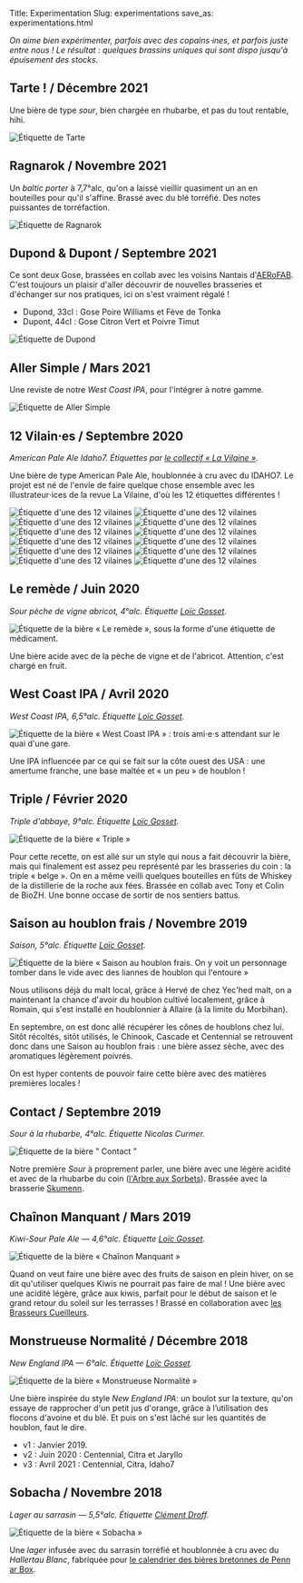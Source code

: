 Title: Experimentation
Slug: experimentations
save_as: experimentations.html

*On aime bien expérimenter, parfois avec des copains⋅ines, et parfois juste entre nous ! Le résultat  : quelques brassins uniques qui sont dispo jusqu'à épuisement des stocks*.

## Tarte ! / Décembre 2021

Une bière de type *sour*, bien chargée en rhubarbe, et pas du tout rentable, hihi.

![Étiquette de Tarte](images/recettes/tarte.png)

## Ragnarok / Novembre 2021

Un *baltic porter* à 7,7°alc, qu'on a laissé vieillir quasiment un an en bouteilles pour qu'il s'affine. Brassé avec du blé torréfié. Des notes puissantes de torréfaction.

![Étiquette de Ragnarok](images/recettes/ragnarok.png)

## Dupond & Dupont / Septembre 2021

Ce sont deux Gose, brassées en collab avec les voisins Nantais d'[AERoFAB](https://www.aerofab.fr). C'est toujours un plaisir d'aller découvrir de nouvelles brasseries et d'échanger sur nos pratiques, ici on s'est vraiment régalé !

- Dupond, 33cl : Gose Poire Williams et Fève de Tonka
- Dupont, 44cl : Gose Citron Vert et Poivre Timut

![Étiquette de Dupond](images/recettes/dupond.png)

## Aller Simple / Mars 2021

Une reviste de notre *West Coast IPA*, pour l'intégrer à notre gamme.

![Étiquette de Aller Simple](images/recettes/aller-simple.png)

## 12 Vilain⋅es / Septembre 2020

*American Pale Ale Idaho7. Étiquettes par [le collectif « La Vilaine »](https://www.facebook.com/lavilaineasso/).*

Une bière de type American Pale Ale, houblonnée à cru avec du IDAHO7. Le projet
est né de l'envie de faire quelque chose ensemble avec les illustrateur⋅ices de la revue La Vilaine, d'où les 12 étiquettes différentes !

![Étiquette d'une des 12 vilaines](images/experimentations/12vilaines/12vilaines.png)
![Étiquette d'une des 12 vilaines](images/experimentations/12vilaines/12vilaines2.png)
![Étiquette d'une des 12 vilaines](images/experimentations/12vilaines/12vilaines3.png)
![Étiquette d'une des 12 vilaines](images/experimentations/12vilaines/12vilaines4.png)
![Étiquette d'une des 12 vilaines](images/experimentations/12vilaines/12vilaines5.png)
![Étiquette d'une des 12 vilaines](images/experimentations/12vilaines/12vilaines6.png)
![Étiquette d'une des 12 vilaines](images/experimentations/12vilaines/12vilaines7.png)
![Étiquette d'une des 12 vilaines](images/experimentations/12vilaines/12vilaines8.png)
![Étiquette d'une des 12 vilaines](images/experimentations/12vilaines/12vilaines9.png)
![Étiquette d'une des 12 vilaines](images/experimentations/12vilaines/12vilaines10.png)
![Étiquette d'une des 12 vilaines](images/experimentations/12vilaines/12vilaines11.png)
![Étiquette d'une des 12 vilaines](images/experimentations/12vilaines/12vilaines12.png)

## Le remède / Juin 2020

*Sour pèche de vigne abricot, 4°alc. Étiquette [Loïc Gosset](http://loic-gosset.com/).*

![Étiquette de la bière « Le remède », sous la forme d'une étiquette de médicament.](images/recettes/le-remede.png)

Une bière acide avec de la pèche de vigne et de l'abricot. Attention, c'est chargé en fruit.

## West Coast IPA / Avril 2020

*West Coast IPA, 6,5°alc. Étiquette [Loïc Gosset](http://loic-gosset.com/).*

![Étiquette de la bière « West Coast IPA » : trois ami⋅e⋅s attendant sur le quai d'une gare.](images/recettes/west-coast-ipa.png)

Une IPA influencée par ce qui se fait sur la côte ouest des USA : une amertume franche, une base maltée et « un peu » de houblon !

## Triple / Février 2020

*Triple d'abbaye, 9°alc. Étiquette [Loïc Gosset](http://loic-gosset.com/).*

![Étiquette de la bière « Triple »](images/experimentations/triple.jpg)

Pour cette recette, on est allé sur un style qui nous a fait découvrir la bière, mais qui finalement est assez peu représenté par les brasseries du coin : la triple « belge ». On en a même veilli quelques bouteilles en fûts de Whiskey de la distillerie de la roche aux fées. Brassée en collab avec Tony et Colin de BioZH. Une bonne occase de sortir de nos sentiers battus.


## Saison au houblon frais / Novembre 2019

*Saison, 5°alc. Étiquette [Loïc Gosset](http://loic-gosset.com/).*

![Étiquette de la bière « Saison au houblon frais. On y voit un personnage tomber dans le vide avec des liannes de houblon qui l'entoure »](images/experimentations/saison.png)

Nous utilisons déjà du malt local, grâce à Hervé de chez Yec'hed malt, on a maintenant la chance d'avoir du houblon cultivé localement, grâce à Romain, qui s'est installé en houblonnier à Allaire (à la limite du Morbihan).

En septembre, on est donc allé récupérer les cônes de houblons chez lui. Sitôt récoltés, sitôt utilisés, le Chinook, Cascade et Centennial se retrouvent donc dans une Saison au houblon frais : une bière assez sèche, avec des aromatiques légèrement poivrés.

On est hyper contents de pouvoir faire cette bière avec des matières premières locales !


## Contact / Septembre 2019

*Sour à la rhubarbe, 4°alc. Étiquette Nicolas Curmer.*

![Étiquette de la bière " Contact "](images/experimentations/contact.jpg)

Notre première *Sour* à proprement parler, une bière avec une légère acidité et avec de la rhubarbe du coin ([l'Arbre aux Sorbets](https://www.facebook.com/arbreauxsorbets/)). Brassée avec la brasserie [Skumenn](https://www.skumenn.com/).


## Chaînon Manquant / Mars 2019

*Kiwi-Sour Pale Ale — 4,6°alc. Étiquette [Loïc Gosset](http://loic-gosset.com/).*

![Étiquette de la bière « Chaînon Manquant »](images/experimentations/chainon-manquant.png)

Quand on veut faire une bière avec des fruits de saison en plein hiver, on se dit qu'utiliser quelques Kiwis ne pourrait pas faire de mal ! Une bière avec une acidité légère, grâce aux kiwis, parfait pour le début de saison et le grand retour du soleil sur les terrasses ! Brassé en collaboration avec [les Brasseurs Cueilleurs](https://www.facebook.com/BrasseursCueilleurs/).

## Monstrueuse Normalité / Décembre 2018

*New England IPA — 6°alc. Étiquette [Loïc Gosset](http://loic-gosset.com/).*

![Étiquette de la bière « Monstrueuse Normalité »](images/experimentations/monstrueuse-normalite.png)

Une bière inspirée du style *New England IPA*: un boulot sur la texture, qu'on essaye de rapprocher d'un petit jus d'orange, grâce à l’utilisation des flocons d'avoine et du blé. Et puis on s'est lâché sur les quantités de houblon, faut le dire.

- v1 : Janvier 2019.
- v2 : Juin 2020 : Centennial, Citra et Jaryllo
- v3 : Avril 2021 : Centennial, Citra, Idaho7

## Sobacha / Novembre 2018
*Lager au sarrasin — 5,5°alc. Étiquette [Clément Droff](https://www.clementdroff.fr/).*

![Étiquette de la bière « Sobacha »](images/experimentations/sobacha.png)

Une *lager* infusée avec du sarrasin torréfié et houblonnée à cru avec du *Hallertau Blanc*, fabriquée pour [le calendrier des bières bretonnes de Penn ar Box](http://www.pennarbox.bzh/fr/produits-bretons/le-calendrier-de-l-avent-de-bieres-bretonnes-2018).

